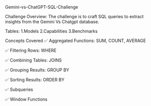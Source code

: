 Gemini-vs-ChatGPT-SQL-Challenge

Challenge Overview:
The challenge is to craft SQL queries to extract insights from the Gemini Vs Chatgpt database.

Tables:
1.Models
2.Capabilities
3.Benchmarks

Concepts Covered
✅ Aggregated Functions: SUM, COUNT, AVERAGE

✅ Filtering Rows: WHERE

✅ Combining Tables: JOINS

✅ Grouping Results: GROUP BY

✅ Sorting Results: ORDER BY

✅ Subqueries

✅ Window Functions
